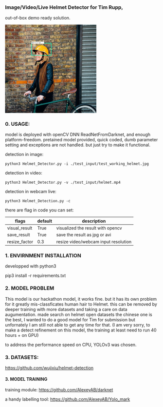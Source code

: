 
### Image/Video/Live Helmet Detector for Tim Rupp, 

out-of-box demo ready solution. 

<img src="./result/test_larger.jpg" width="300"  />

### 0. USAGE:

model is deployed with openCV DNN ReadNetFromDarknet, and enough platform-freedom.
pretained model provided, quick coded, dumb parameter setting and exceptions are not handled. 
but just try to make it functional.

detection in image:
```
python3 Helmet_Detector.py -i ./test_input/test_working_helmet.jpg
```

detection in video:
```
python3 Helmet_Detector.py -v ./test_input/helmet.mp4
```

detection in webcam live:
```
python3 Helmet_Detection.py -c
```
there are flag in code you can set: 

| flags  | default |description|
| ------------- | ------------- |------------- |
| visual_result  | True  |visualized the result with opencv|
| save_result  | True  | save the result as jpg or avi  |
| resize_factor   | 0.3 | resize video/webcam input resolution |



### 1. ENVIRNMENT INSTALLATION

developped with python3

pip3 install -r requirements.txt

### 2. MODEL PROBLEM

This model is our hackathon model, it works fine. but it has its own problem for it greatly mis-classficates human hair to Helmet.
this can be removed by deeper training with more datasets and taking a care on data augumentation.
made search on helmet open datasets the chinese one is the best, I wanted to do a good model for Tim for submission but unfornately I am still not able to get any time for that. (I am very sorry, to make a detect refinement on this model, the training at least need to run 40 hours + on GPU)

to address the performance speed on CPU, YOLOv3 was chosen.

### 3. DATASETS:

https://github.com/wujixiu/helmet-detection 

#### 3. MODEL TRAINING

training module: https://github.com/AlexeyAB/darknet

a handy labelling tool: https://github.com/AlexeyAB/Yolo_mark

